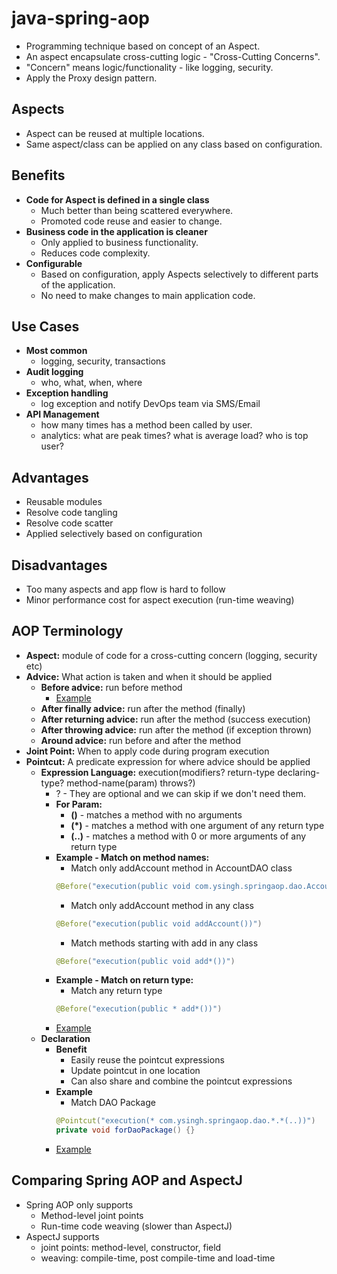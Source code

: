 # java-spring-aop
* Programming technique based on concept of an Aspect.
* An aspect encapsulate cross-cutting logic - "Cross-Cutting Concerns".
* "Concern" means logic/functionality - like logging, security.
* Apply the Proxy design pattern.

## Aspects
* Aspect can be reused at multiple locations.
* Same aspect/class can be applied on any class based on configuration.

## Benefits
* **Code for Aspect is defined in a single class**
    * Much better than being scattered everywhere.
    * Promoted code reuse and easier to change.
* **Business code in the application is cleaner**
    * Only applied to business functionality.
    * Reduces code complexity.
* **Configurable**
    * Based on configuration, apply Aspects selectively to different parts of the application.
    * No need to make changes to main application code.

## Use Cases
* **Most common**
    * logging, security, transactions
* **Audit logging**
    * who, what, when, where
* **Exception handling**
    * log exception and notify DevOps team via SMS/Email
* **API Management**
    * how many times has a method been called by user.
    * analytics: what are peak times? what is average load? who is top user?

## Advantages
* Reusable modules
* Resolve code tangling
* Resolve code scatter
* Applied selectively based on configuration

## Disadvantages
* Too many aspects and app flow is hard to follow
* Minor performance cost for aspect execution (run-time weaving)

## AOP Terminology
* **Aspect:** module of code for a cross-cutting concern (logging, security etc)
* **Advice:** What action is taken and when it should be applied
    * **Before advice:** run before method
        * [Example](src/main/java/com/ysingh/springaop/aspect/LoggingAspect.java)
    * **After finally advice:** run after the method (finally)
    * **After returning advice:** run after the method (success execution)
    * **After throwing advice:** run after the method (if exception thrown)
    * **Around advice:** run before and after the method
* **Joint Point:** When to apply code during program execution
* **Pointcut:** A predicate expression for where advice should be applied
    * **Expression Language:** execution(modifiers? return-type declaring-type? method-name(param) throws?)
        * ? - They are optional and we can skip if we don't need them.
        * **For Param:**
            * **()** - matches a method with no arguments
            * **(*)** - matches a method with one argument of any return type
            * **(..)** - matches a method with 0 or more arguments of any return type
        * **Example - Match on method names:**
            * Match only addAccount method in AccountDAO class
            ```java
            @Before("execution(public void com.ysingh.springaop.dao.AccountDAO.addAccount())")
            ```
            * Match only addAccount method in any class
            ```java
            @Before("execution(public void addAccount())")
            ```
            * Match methods starting with add in any class
            ```java
            @Before("execution(public void add*())")
            ```
        * **Example - Match on return type:**
            * Match any return type
            ```java
            @Before("execution(public * add*())")
            ```   
        * [Example](src/main/java/com/ysingh/springaop/aspect/LoggingAspect.java)
    * **Declaration**
        * **Benefit**
            * Easily reuse the pointcut expressions
            * Update pointcut in one location
            * Can also share and combine the pointcut expressions 
        * **Example**
            * Match DAO Package
            ```java
            @Pointcut("execution(* com.ysingh.springaop.dao.*.*(..))")
            private void forDaoPackage() {}
            ```
        * [Example](src/main/java/com/ysingh/springaop/aspect/DeclarativeLoggingAspect.java.java)

## Comparing Spring AOP and AspectJ
* Spring AOP only supports
    * Method-level joint points
    * Run-time code weaving (slower than AspectJ)
* AspectJ supports
    * joint points: method-level, constructor, field
    * weaving: compile-time, post compile-time and load-time




